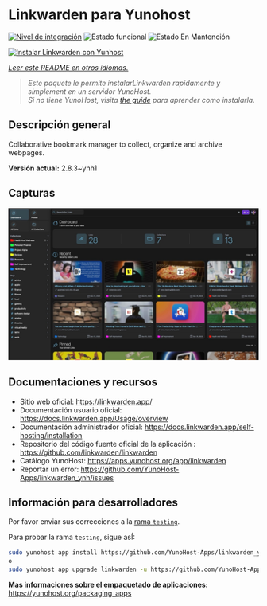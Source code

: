 <!--
Este archivo README esta generado automaticamente<https://github.com/YunoHost/apps/tree/master/tools/readme_generator>
No se debe editar a mano.
-->

# Linkwarden para Yunohost

[![Nivel de integración](https://dash.yunohost.org/integration/linkwarden.svg)](https://ci-apps.yunohost.org/ci/apps/linkwarden/) ![Estado funcional](https://ci-apps.yunohost.org/ci/badges/linkwarden.status.svg) ![Estado En Mantención](https://ci-apps.yunohost.org/ci/badges/linkwarden.maintain.svg)

[![Instalar Linkwarden con Yunhost](https://install-app.yunohost.org/install-with-yunohost.svg)](https://install-app.yunohost.org/?app=linkwarden)

*[Leer este README en otros idiomas.](./ALL_README.md)*

> *Este paquete le permite instalarLinkwarden rapidamente y simplement en un servidor YunoHost.*  
> *Si no tiene YunoHost, visita [the guide](https://yunohost.org/install) para aprender como instalarla.*

## Descripción general

Collaborative bookmark manager to collect, organize and archive webpages.


**Versión actual:** 2.8.3~ynh1

## Capturas

![Captura de Linkwarden](./doc/screenshots/dashboard.jpg)

## Documentaciones y recursos

- Sitio web oficial: <https://linkwarden.app/>
- Documentación usuario oficial: <https://docs.linkwarden.app/Usage/overview>
- Documentación administrador oficial: <https://docs.linkwarden.app/self-hosting/installation>
- Repositorio del código fuente oficial de la aplicación : <https://github.com/linkwarden/linkwarden>
- Catálogo YunoHost: <https://apps.yunohost.org/app/linkwarden>
- Reportar un error: <https://github.com/YunoHost-Apps/linkwarden_ynh/issues>

## Información para desarrolladores

Por favor enviar sus correcciones a la [rama `testing`](https://github.com/YunoHost-Apps/linkwarden_ynh/tree/testing).

Para probar la rama `testing`, sigue asÍ:

```bash
sudo yunohost app install https://github.com/YunoHost-Apps/linkwarden_ynh/tree/testing --debug
o
sudo yunohost app upgrade linkwarden -u https://github.com/YunoHost-Apps/linkwarden_ynh/tree/testing --debug
```

**Mas informaciones sobre el empaquetado de aplicaciones:** <https://yunohost.org/packaging_apps>
